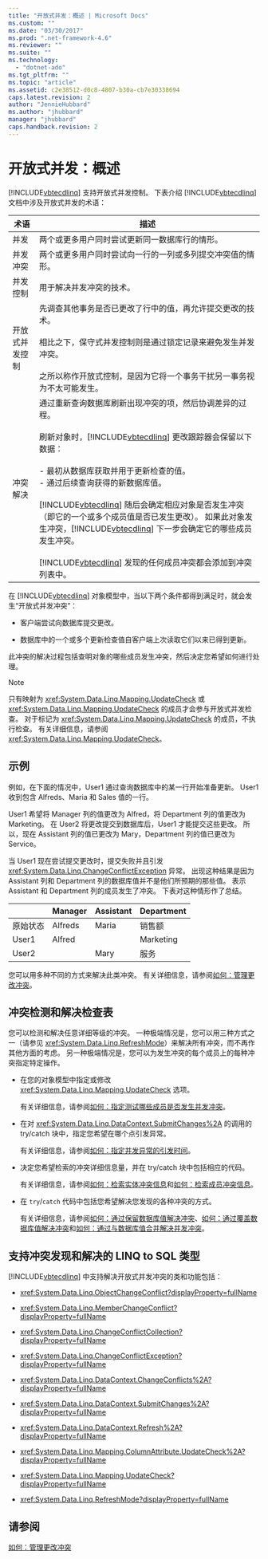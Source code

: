 ```yaml
---
title: "开放式并发：概述 | Microsoft Docs"
ms.custom: ""
ms.date: "03/30/2017"
ms.prod: ".net-framework-4.6"
ms.reviewer: ""
ms.suite: ""
ms.technology: 
  - "dotnet-ado"
ms.tgt_pltfrm: ""
ms.topic: "article"
ms.assetid: c2e38512-d0c8-4807-b30a-cb7e30338694
caps.latest.revision: 2
author: "JennieHubbard"
ms.author: "jhubbard"
manager: "jhubbard"
caps.handback.revision: 2
---
```

# 开放式并发：概述
[!INCLUDE[vbtecdlinq](../../../../../../includes/vbtecdlinq-md.md)] 支持开放式并发控制。  下表介绍 [!INCLUDE[vbtecdlinq](../../../../../../includes/vbtecdlinq-md.md)] 文档中涉及开放式并发的术语：  
  
|术语|描述|  
|--------|--------|  
|并发|两个或更多用户同时尝试更新同一数据库行的情形。|  
|并发冲突|两个或更多用户同时尝试向一行的一列或多列提交冲突值的情形。|  
|并发控制|用于解决并发冲突的技术。|  
|开放式并发控制|先调查其他事务是否已更改了行中的值，再允许提交更改的技术。<br /><br /> 相比之下，保守式并发控制则是通过锁定记录来避免发生并发冲突。<br /><br /> 之所以称作开放式控制，是因为它将一个事务干扰另一事务视为不太可能发生。|  
|冲突解决|通过重新查询数据库刷新出现冲突的项，然后协调差异的过程。<br /><br /> 刷新对象时，[!INCLUDE[vbtecdlinq](../../../../../../includes/vbtecdlinq-md.md)] 更改跟踪器会保留以下数据：<br /><br /> -   最初从数据库获取并用于更新检查的值。<br />-   通过后续查询获得的新数据库值。<br /><br /> [!INCLUDE[vbtecdlinq](../../../../../../includes/vbtecdlinq-md.md)] 随后会确定相应对象是否发生冲突（即它的一个或多个成员值是否已发生更改）。  如果此对象发生冲突，[!INCLUDE[vbtecdlinq](../../../../../../includes/vbtecdlinq-md.md)] 下一步会确定它的哪些成员发生冲突。<br /><br /> [!INCLUDE[vbtecdlinq](../../../../../../includes/vbtecdlinq-md.md)] 发现的任何成员冲突都会添加到冲突列表中。|  
  
 在 [!INCLUDE[vbtecdlinq](../../../../../../includes/vbtecdlinq-md.md)] 对象模型中，当以下两个条件都得到满足时，就会发生“开放式并发冲突”：  
  
-   客户端尝试向数据库提交更改。  
  
-   数据库中的一个或多个更新检查值自客户端上次读取它们以来已得到更新。  
  
 此冲突的解决过程包括查明对象的哪些成员发生冲突，然后决定您希望如何进行处理。  
  
> [!NOTE]
>  只有映射为 <xref:System.Data.Linq.Mapping.UpdateCheck> 或 <xref:System.Data.Linq.Mapping.UpdateCheck> 的成员才会参与开放式并发检查。  对于标记为 <xref:System.Data.Linq.Mapping.UpdateCheck> 的成员，不执行检查。  有关详细信息，请参阅<xref:System.Data.Linq.Mapping.UpdateCheck>。  
  
## 示例  
 例如，在下面的情况中，User1 通过查询数据库中的某一行开始准备更新。  User1 收到包含 Alfreds、Maria 和 Sales 值的一行。  
  
 User1 希望将 Manager 列的值更改为 Alfred，将 Department 列的值更改为 Marketing。  在 User2 将更改提交到数据库后，User1 才能提交这些更改。  所以，现在 Assistant 列的值已更改为 Mary，Department 列的值已更改为 Service。  
  
 当 User1 现在尝试提交更改时，提交失败并且引发 <xref:System.Data.Linq.ChangeConflictException> 异常。  出现这种结果是因为 Assistant 列和 Department 列的数据库值并不是他们所预期的那些值。  表示 Assistant 和 Department 列的成员发生了冲突。  下表对这种情形作了总结。  
  
||Manager|Assistant|Department|  
|------|-------------|---------------|----------------|  
|原始状态|Alfreds|Maria|销售额|  
|User1|Alfred||Marketing|  
|User2||Mary|服务|  
  
 您可以用多种不同的方式来解决此类冲突。  有关详细信息，请参阅[如何：管理更改冲突](../../../../../../docs/framework/data/adonet/sql/linq/how-to-manage-change-conflicts.md)。  
  
## 冲突检测和解决检查表  
 您可以检测和解决任意详细等级的冲突。  一种极端情况是，您可以用三种方式之一（请参见 <xref:System.Data.Linq.RefreshMode>）来解决所有冲突，而不再作其他方面的考虑。  另一种极端情况是，您可以为发生冲突的每个成员上的每种冲突指定特定操作。  
  
-   在您的对象模型中指定或修改 <xref:System.Data.Linq.Mapping.UpdateCheck> 选项。  
  
     有关详细信息，请参阅[如何：指定测试哪些成员是否发生并发冲突](../../../../../../docs/framework/data/adonet/sql/linq/how-to-specify-which-members-are-tested-for-concurrency-conflicts.md)。  
  
-   在对 <xref:System.Data.Linq.DataContext.SubmitChanges%2A> 的调用的 try\/catch 块中，指定您希望在哪个点引发异常。  
  
     有关详细信息，请参阅[如何：指定并发异常的引发时间](../../../../../../docs/framework/data/adonet/sql/linq/how-to-specify-when-concurrency-exceptions-are-thrown.md)。  
  
-   决定您希望检索的冲突详细信息量，并在 try\/catch 块中包括相应的代码。  
  
     有关详细信息，请参阅[如何：检索实体冲突信息](../../../../../../docs/framework/data/adonet/sql/linq/how-to-retrieve-entity-conflict-information.md)和[如何：检索成员冲突信息](../../../../../../docs/framework/data/adonet/sql/linq/how-to-retrieve-member-conflict-information.md)。  
  
-   在 `try`\/`catch` 代码中包括您希望解决您发现的各种冲突的方式。  
  
     有关详细信息，请参阅[如何：通过保留数据库值解决冲突](../../../../../../docs/framework/data/adonet/sql/linq/how-to-resolve-conflicts-by-retaining-database-values.md)、[如何：通过覆盖数据库值解决冲突](../../../../../../docs/framework/data/adonet/sql/linq/how-to-resolve-conflicts-by-overwriting-database-values.md)和[如何：通过与数据库值合并解决并发冲突](../../../../../../docs/framework/data/adonet/sql/linq/how-to-resolve-conflicts-by-merging-with-database-values.md)。  
  
## 支持冲突发现和解决的 LINQ to SQL 类型  
 [!INCLUDE[vbtecdlinq](../../../../../../includes/vbtecdlinq-md.md)] 中支持解决开放式并发冲突的类和功能包括：  
  
-   <xref:System.Data.Linq.ObjectChangeConflict?displayProperty=fullName>  
  
-   <xref:System.Data.Linq.MemberChangeConflict?displayProperty=fullName>  
  
-   <xref:System.Data.Linq.ChangeConflictCollection?displayProperty=fullName>  
  
-   <xref:System.Data.Linq.ChangeConflictException?displayProperty=fullName>  
  
-   <xref:System.Data.Linq.DataContext.ChangeConflicts%2A?displayProperty=fullName>  
  
-   <xref:System.Data.Linq.DataContext.SubmitChanges%2A?displayProperty=fullName>  
  
-   <xref:System.Data.Linq.DataContext.Refresh%2A?displayProperty=fullName>  
  
-   <xref:System.Data.Linq.Mapping.ColumnAttribute.UpdateCheck%2A?displayProperty=fullName>  
  
-   <xref:System.Data.Linq.Mapping.UpdateCheck?displayProperty=fullName>  
  
-   <xref:System.Data.Linq.RefreshMode?displayProperty=fullName>  
  
## 请参阅  
 [如何：管理更改冲突](../../../../../../docs/framework/data/adonet/sql/linq/how-to-manage-change-conflicts.md)